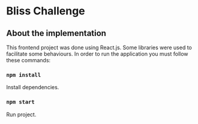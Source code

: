 # Bliss Challenge

## About the implementation

This frontend project was done using React.js. Some libraries were used to facilitate some behaviours. In order to run the application you must follow these commands:

### `npm install`

Install dependencies.

### `npm start`

Run project.
